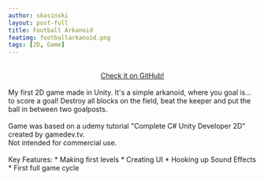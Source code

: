 ```yaml
---
author: skosinski
layout: post-full
title: Football Arkanoid
featimg: footballarkanoid.png
tags: [2D, Game]
---
```

<br>
<a style="text-align:center;display:block;margin-left:auto;margin-right:auto;" href="https://github.com/SKosinski/football-arkanoid"> Check it on GitHub! </a> <br>
My first 2D game made in Unity. It's a simple arkanoid, where you goal is... to score a goal! Destroy all blocks on the field, beat the keeper and put the ball in between two goalposts.<br>
<br>
Game was based on a udemy tutorial "Complete C# Unity Developer 2D" created by gamedev.tv.<br>
Not intended for commercial use.<br>
<br>
Key Features: 
* Making first levels
* Creating UI
* Hooking up Sound Effects
* First full game cycle <br>